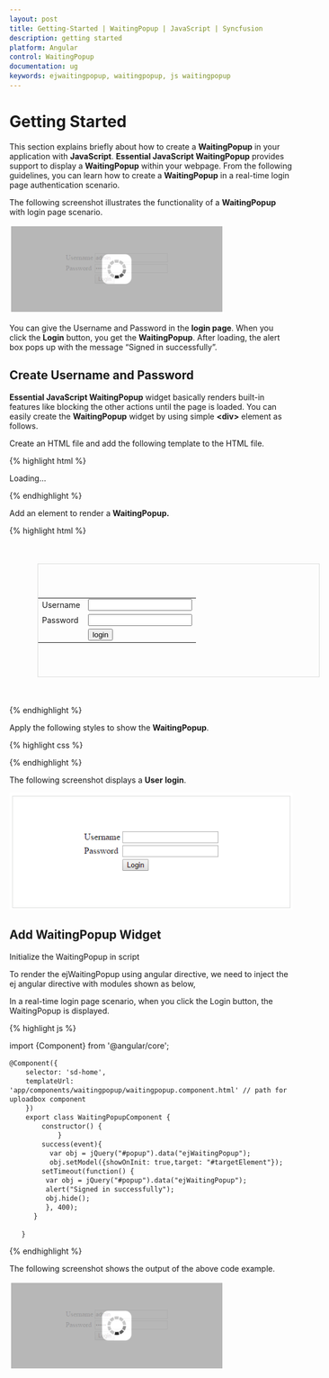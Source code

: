```yaml
---
layout: post
title: Getting-Started | WaitingPopup | JavaScript | Syncfusion
description: getting started
platform: Angular
control: WaitingPopup
documentation: ug
keywords: ejwaitingpopup, waitingpopup, js waitingpopup 
---
```


# Getting Started

This section explains briefly about how to create a **WaitingPopup** in your application with **JavaScript**.
**Essential JavaScript WaitingPopup** provides support to display a **WaitingPopup** within your webpage. From the following guidelines, you can learn how to create a **WaitingPopup** in a real-time login page authentication scenario. 

The following screenshot illustrates the functionality of a **WaitingPopup** with login page scenario.

![](Getting-Started_images/Getting-Started_img1.png) 

You can give the Username and Password in the **login page**. When you click the **Login** button, you get the **WaitingPopup**. After loading, the alert box pops up with the message “Signed in successfully”.

## Create Username and Password

**Essential JavaScript WaitingPopup** widget basically renders built-in features like blocking the other actions until the page is loaded. You can easily create the **WaitingPopup** widget by using simple **&lt;div&gt;** element as follows.

Create an HTML file and add the following template to the HTML file.

{% highlight html %}

<!DOCTYPE html>
<html>
   <head> 
    <link href="//cdn.syncfusion.com/{{ site.releaseversion }}/js/web/flat-azure/ej.web.all.min.css" rel="stylesheet" />
    <script src="node_modules/core-js/client/shim.min.js"></script>
    <script src="node_modules/zone.js/dist/zone.js"></script>
    <script src="node_modules/reflect-metadata/Reflect.js"></script>
    <script src="node_modules/systemjs/dist/system.src.js"></script>
    <script src="https://code.jquery.com/jquery-3.0.0.min.js"></script> 
    <script src="http://cdn.syncfusion.com/{{ site.releaseversion }}/js/web/ej.web.all.min.js" type="text/javascript"></script>
    <script src ="http://cdn.syncfusion.com/{{ site.releaseversion }}/js/common/ej.angular2.min.js"></script>
    <script src="systemjs.config.js"></script>
  </head>
  <body>
   <ej-app>Loading...</ej-app>
  </body>
</html>

{% endhighlight %}

Add an element to render a **WaitingPopup.**
 
{% highlight html %}

<div id="targetElement">
        <table class="loginTable">
            <tr>
                <td>Username</td>
                <td>
                    <input type="text" /></td>
            </tr>
            <tr>
                <td>Password</td>
                <td>
                    <input type="password" /></td>
            </tr>
            <tr>
                <td></td>
                <td>
                    <button id="button51" (click)="success($event)">login</button></td>
            </tr>
        </table>
        <ej-waitingpopup id="popup" ></ej-waitingpopup>  
</div>

{% endhighlight %}

Apply the following styles to show the **WaitingPopup**.

{% highlight css %}

<style type="text/css" class="cssStyles">
   #targetElement {
       width: 500px;
       height: 200px;
       margin: 50px;
       border: 1px solid #dbdcdb;
   }
   .loginTable {
       margin: 60px auto;
   }
   #popup_WaitingPopup .e-image {
       display: block;
       height: 70px;
   }
</style>

{% endhighlight %}

The following screenshot displays a **User** **login**.


![](Getting-Started_images/Getting-Started_img2.png) 

## Add WaitingPopup Widget

Initialize the WaitingPopup in script

To render the ejWaitingPopup using angular directive, we need to inject the ej angular directive with modules shown as below,


 In a real-time login page scenario, when you click the Login button, the WaitingPopup is displayed. 

{% highlight js %}

import {Component} from '@angular/core';
    
    @Component({
        selector: 'sd-home',
        templateUrl: 'app/components/waitingpopup/waitingpopup.component.html' // path for uploadbox component
        })
        export class WaitingPopupComponent { 
            constructor() {        
                }
            success(event){ 
		      var obj = jQuery("#popup").data("ejWaitingPopup");
              obj.setModel({showOnInit: true,target: "#targetElement"});
		    setTimeout(function() {
			 var obj = jQuery("#popup").data("ejWaitingPopup");
			 alert("Signed in successfully");
			 obj.hide();
		     }, 400); 
	      }
                  
       }

{% endhighlight %}


 The following screenshot shows the output of the above code example.

![](Getting-Started_images/Getting-Started_img3.png) 

